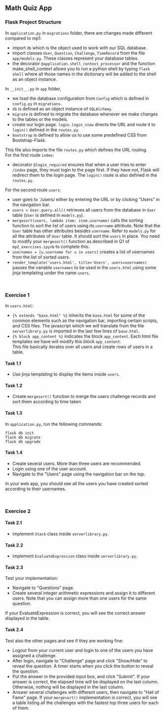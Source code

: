 ## Math Quiz App

### Flask Project Structure
In `application.py` in `migrations` folder, there are changes made different compared to mp1:
- import `db` which is the object used to work with our SQL database.
- import classes `User`, `Question`, `Challenge`, `TimeRecord` from the file `app/models.py`. These classes represent your database tables.
- the decorator `@application.shell_context_processor` and the function make_shell_context allows you to run a python shell by typing `flask shell` where all those names in the dictionary will be added to the shell as an object instance.

In `__init__.py` in `app` folder,
- we load the database configuration from `Config` which is defined in `config.py` in `migrations`.
- `db` is defined as an object instance of `SQLAlchemy`.
- `migrate` is defined to migrate the database whenever we make changes to the tables or the models.
- create our login page. `login.login_view` directs the URL and route it to `login()` defined in the `routes.py`.
- `bootstrap` is defined to allow us to use some predefined CSS from Bootstrap-Flask.

This file also imports the file `routes.py` which defines the URL routing. 
<br /> For the first route `index`:
- decorator `@login_required` ensures that when a user tries to enter `/index` page, they must login to the page first. If they have not, Flask will redirect them to the login page. The `login()` route is also defined in the `routes.py`.

For the second route `users`:
- user goes to `/users/ either by entering the URL or by clicking "Users" in the navigation bar.
- `users = User.query.all()` retrieves all users from the database in `User` table (`User` is defined in `models.py`).
- `mergesort(users, lambda item: item.username)` calls the sorting function to sort the list of users using its `username` attribute. Note that the `User` table has other attributes besides `username`. Refer to `models.py` for all the attributes of `User` table. It should sort the `users` in place. You need to modify your `mergesort()` function as described in Q1 of `mp2_exercises.ipynb` to complete this.
- `usernames = [u.username for u in users]` creates a list of usernames from the list of sorted users.
- `render_template('users.html', title='Users', users=usernames)` passes the variable `usernames` to be used in the `users.html` using some jinja templating under the name `users`.

<br />

### Exercise 1 
In `users.html`:
- `{% extends "base.html" %}` inherits the `base.html` for some of the common elements such as the navigation bar, importing certain scripts, and CSS files. The javascript which we will translate from the file `serverlibrary.py` is imported in the last few lines of `base.html`.
- `{% block app_content %}` indicates the block `app_content`. Each html file templates we have will modify this block `app_content`.
<br />This file basically iterates over all users and create rows of users in a table.

#### Task 1.1
- Use jinja templating to display the items inside `users`.

#### Task 1.2
- Create `mergesort()` function to merge the users challenge records and sort them according to time taken

#### Task 1.3
In `application.py`, run the following commands:
```
flask db init
flask db migrate
flask db upgrade
```

#### Task 1.4
- Create several users. More than three users are recommended.
- Login using one of the user account.
- Navigate to the "Users" page using the navigation bar on the top.

In your web app, you should see all the users you have created sorted according to their usernames.

<br />

### Exercise 2

#### Task 2.1
- implement `Stack` class inside `serverlibrary.py`.

#### Task 2.2
- implement `EvaluateExpression` class inside `serverlibrary.py`.

#### Task 2.3
Test your implementation:
- Navigate to "Questions" page.
- Create several integer arithmetic expressions and assign it to different users. Note that you can assign more than one users for the same question.

If your EvaluateExpression is correct, you will see the correct answer displayed in the table.

#### Task 2.4
Test also the other pages and see if they are working fine:
- Logout from your current user and login to one of the users you have assigned a challenge.
- After login, navigate to "Challenge" page and click "Show/Hide" to reveal the question. A timer starts when you click the button to reveal the question.
- Put the answer in the provided input box, and click "Submit". If your answer is correct, the elapsed time will be displayed on the last column. Otherwise, nothing will be displayed in the last column.
- Answer several challenges with different users, then navigate to "Hall of Fame" page. If your `mergesort()` implementation is correct, you will see a table listing all the challenges with the fastest top three users for each of them.




